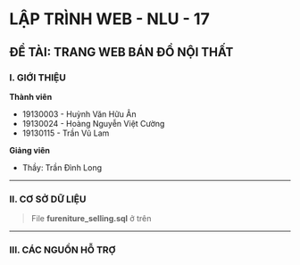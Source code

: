 # LẬP TRÌNH WEB - NLU - 17
## ĐỀ TÀI: TRANG WEB BÁN ĐỒ NỘI THẤT
### I.  GIỚI THIỆU
**Thành viên**
- 19130003 - Huỳnh Văn Hữu Ân
- 19130024 - Hoàng Nguyễn Việt Cường
- 19130115 - Trần Vũ Lam

**Giảng viên**
- Thầy: Trần Đình Long
-------
### II. CƠ SỞ DỮ LIỆU
> File **fureniture_selling.sql** ở trên
-------
### III. CÁC NGUỒN HỖ TRỢ
